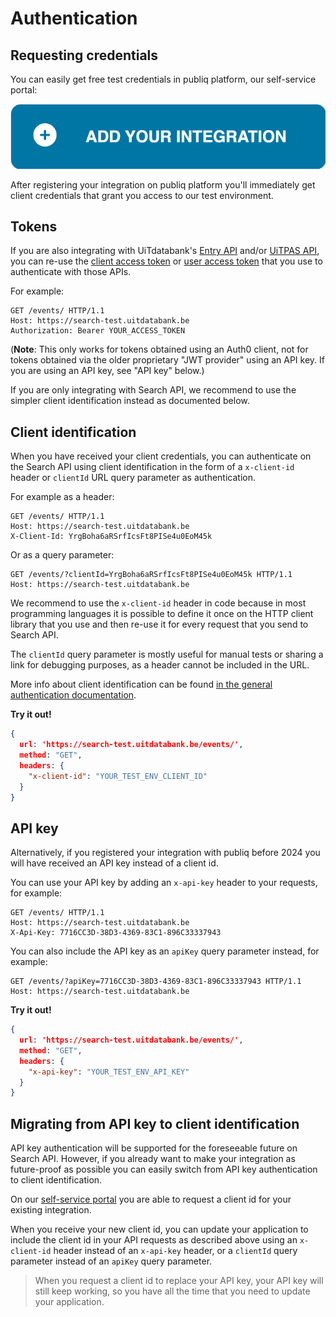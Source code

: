 # Authentication

## Requesting credentials

You can easily get free test credentials in publiq platform, our self-service portal:

[![Add your entry API integration](https://raw.githubusercontent.com/cultuurnet/apidocs/main/assets/add-your-integration.svg)](https://platform.publiq.be)

After registering your integration on publiq platform you'll immediately get client credentials that grant you access to our test environment.

## Tokens

If you are also integrating with UiTdatabank's [Entry API](../entry-api/introduction.md) and/or [UiTPAS API](https://docs.publiq.be/docs/uitpas/introduction), you can re-use the [client access token](https://docs.publiq.be/docs/authentication/methods/client-access-token) or [user access token](https://docs.publiq.be/docs/authentication/methods/user-access-token) that you use to authenticate with those APIs.

For example:

```http
GET /events/ HTTP/1.1
Host: https://search-test.uitdatabank.be
Authorization: Bearer YOUR_ACCESS_TOKEN
```

(**Note**: This only works for tokens obtained using an Auth0 client, not for tokens obtained via the older proprietary "JWT provider" using an API key. If you are using an API key, see "API key" below.)

If you are only integrating with Search API, we recommend to use the simpler client identification instead as documented below.

## Client identification

When you have received your client credentials, you can authenticate on the Search API using client identification in the form of a `x-client-id` header or `clientId` URL query parameter as authentication.

For example as a header:

```http
GET /events/ HTTP/1.1
Host: https://search-test.uitdatabank.be
X-Client-Id: YrgBoha6aRSrfIcsFt8PISe4u0EoM45k
```

Or as a query parameter:

```
GET /events/?clientId=YrgBoha6aRSrfIcsFt8PISe4u0EoM45k HTTP/1.1
Host: https://search-test.uitdatabank.be
```

We recommend to use the `x-client-id` header in code because in most programming languages it is possible to define it once on the HTTP client library that you use and then re-use it for every request that you send to Search API.

The `clientId` query parameter is mostly useful for manual tests or sharing a link for debugging purposes, as a header cannot be included in the URL.

More info about client identification can be found [in the general authentication documentation](https://docs.publiq.be/docs/authentication/methods/client-identification).

**Try it out!**

```json http
{
  url: 'https://search-test.uitdatabank.be/events/',
  method: "GET",
  headers: {
    "x-client-id": "YOUR_TEST_ENV_CLIENT_ID"
  }
}
```

## API key

Alternatively, if you registered your integration with publiq before 2024 you will have received an API key instead of a client id.

You can use your API key by adding an `x-api-key` header to your requests, for example:

```http
GET /events/ HTTP/1.1
Host: https://search-test.uitdatabank.be
X-Api-Key: 7716CC3D-38D3-4369-83C1-896C33337943
```

You can also include the API key as an `apiKey` query parameter instead, for example:

```http
GET /events/?apiKey=7716CC3D-38D3-4369-83C1-896C33337943 HTTP/1.1
Host: https://search-test.uitdatabank.be
```

**Try it out!**

```json http
{
  url: 'https://search-test.uitdatabank.be/events/',
  method: "GET",
  headers: {
    "x-api-key": "YOUR_TEST_ENV_API_KEY"
  }
}
```

## Migrating from API key to client identification

API key authentication will be supported for the foreseeable future on Search API. However, if you already want to make your integration as future-proof as possible you can easily switch from API key authentication to client identification.

On our [self-service portal](https://platform.publiq.be) you are able to request a client id for your existing integration. 

When you receive your new client id, you can update your application to include the client id in your API requests as described above using an `x-client-id` header instead of an `x-api-key` header, or a `clientId` query parameter instead of an `apiKey` query parameter.

<!-- theme: success -->

> When you request a client id to replace your API key, your API key will still keep working, so you have all the time that you need to update your application.
